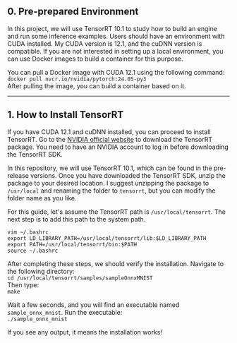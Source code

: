 ## 0. Pre-prepared Environment
In this project, we will use TensorRT 10.1 to study how to build an engine and run some inference examples. Users should have an environment with CUDA installed. My CUDA version is 12.1, and the cuDNN version is compatible. If you are not interested in setting up a local environment, you can use Docker images to build a container for this purpose.  

You can pull a Docker image with CUDA 12.1 using the following command:  
```docker pull nvcr.io/nvidia/pytorch:24.05-py3```  
After pulling the image, you can build a container based on it.

---

## 1. How to Install TensorRT  
If you have CUDA 12.1 and cuDNN installed, you can proceed to install TensorRT. Go to the [NVIDIA official website](https://developer.nvidia.com/tensorrt) to download the TensorRT package. You need to have an NVIDIA account to log in before downloading the TensorRT SDK.  

In this repository, we will use TensorRT 10.1, which can be found in the pre-release versions. Once you have downloaded the TensorRT SDK, unzip the package to your desired location. I suggest unzipping the package to `/usr/local` and renaming the folder to `tensorrt`, but you can modify the folder name as you like.  

For this guide, let's assume the TensorRT path is `/usr/local/tensorrt`. The next step is to add this path to the system path.  

```shell
vim ~/.bashrc
export LD_LIBRARY_PATH=/usr/local/tensorrt/lib:$LD_LIBRARY_PATH
export PATH=/usr/local/tensorrt/bin:$PATH
source ~/.bashrc
```

After completing these steps, we should verify the installation. Navigate to the following directory:  
```cd /usr/local/tensorrt/samples/sampleOnnxMNIST```  
Then type:  
```make```  

Wait a few seconds, and you will find an executable named `sample_onnx_mnist`. Run the executable:  
```./sample_onnx_mnist```  

If you see any output, it means the installation works!
